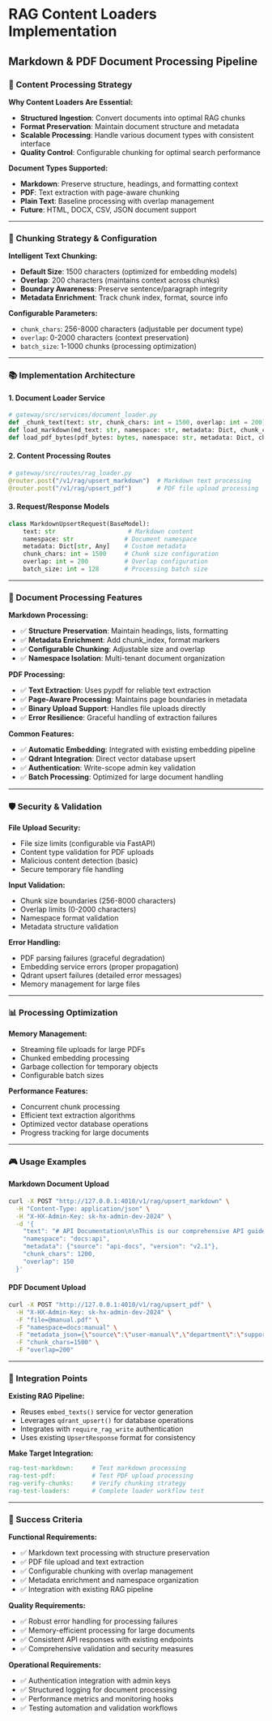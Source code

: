# RAG Content Loaders Implementation
## Markdown & PDF Document Processing Pipeline

### 🎯 Content Processing Strategy

**Why Content Loaders Are Essential:**
- **Structured Ingestion**: Convert documents into optimal RAG chunks
- **Format Preservation**: Maintain document structure and metadata
- **Scalable Processing**: Handle various document types with consistent interface
- **Quality Control**: Configurable chunking for optimal search performance

**Document Types Supported:**
- **Markdown**: Preserve structure, headings, and formatting context
- **PDF**: Text extraction with page-aware chunking
- **Plain Text**: Baseline processing with overlap management
- **Future**: HTML, DOCX, CSV, JSON document support

---

### 🔧 Chunking Strategy & Configuration

**Intelligent Text Chunking:**
- **Default Size**: 1500 characters (optimized for embedding models)
- **Overlap**: 200 characters (maintains context across chunks)
- **Boundary Awareness**: Preserve sentence/paragraph integrity
- **Metadata Enrichment**: Track chunk index, format, source info

**Configurable Parameters:**
- `chunk_chars`: 256-8000 characters (adjustable per document type)
- `overlap`: 0-2000 characters (context preservation)
- `batch_size`: 1-1000 chunks (processing optimization)

---

### 📚 Implementation Architecture

#### 1. Document Loader Service
```python
# gateway/src/services/document_loader.py
def _chunk_text(text: str, chunk_chars: int = 1500, overlap: int = 200) -> List[str]
def load_markdown(md_text: str, namespace: str, metadata: Dict, chunk_chars: int, overlap: int) -> List[UpsertDoc]
def load_pdf_bytes(pdf_bytes: bytes, namespace: str, metadata: Dict, chunk_chars: int, overlap: int) -> List[UpsertDoc]
```

#### 2. Content Processing Routes
```python
# gateway/src/routes/rag_loader.py
@router.post("/v1/rag/upsert_markdown")  # Markdown text processing
@router.post("/v1/rag/upsert_pdf")       # PDF file upload processing
```

#### 3. Request/Response Models
```python
class MarkdownUpsertRequest(BaseModel):
    text: str                    # Markdown content
    namespace: str              # Document namespace
    metadata: Dict[str, Any]    # Custom metadata
    chunk_chars: int = 1500     # Chunk size configuration
    overlap: int = 200          # Overlap configuration
    batch_size: int = 128       # Processing batch size
```

---

### 🚀 Document Processing Features

**Markdown Processing:**
- ✅ **Structure Preservation**: Maintain headings, lists, formatting
- ✅ **Metadata Enrichment**: Add chunk_index, format markers
- ✅ **Configurable Chunking**: Adjustable size and overlap
- ✅ **Namespace Isolation**: Multi-tenant document organization

**PDF Processing:**
- ✅ **Text Extraction**: Uses pypdf for reliable text extraction
- ✅ **Page-Aware Processing**: Maintains page boundaries in metadata
- ✅ **Binary Upload Support**: Handles file uploads directly
- ✅ **Error Resilience**: Graceful handling of extraction failures

**Common Features:**
- ✅ **Automatic Embedding**: Integrated with existing embedding pipeline
- ✅ **Qdrant Integration**: Direct vector database upsert
- ✅ **Authentication**: Write-scope admin key validation
- ✅ **Batch Processing**: Optimized for large document handling

---

### 🛡️ Security & Validation

**File Upload Security:**
- File size limits (configurable via FastAPI)
- Content type validation for PDF uploads
- Malicious content detection (basic)
- Secure temporary file handling

**Input Validation:**
- Chunk size boundaries (256-8000 characters)
- Overlap limits (0-2000 characters)
- Namespace format validation
- Metadata structure validation

**Error Handling:**
- PDF parsing failures (graceful degradation)
- Embedding service errors (proper propagation)
- Qdrant upsert failures (detailed error messages)
- Memory management for large files

---

### 📊 Processing Optimization

**Memory Management:**
- Streaming file uploads for large PDFs
- Chunked embedding processing
- Garbage collection for temporary objects
- Configurable batch sizes

**Performance Features:**
- Concurrent chunk processing
- Efficient text extraction algorithms
- Optimized vector database operations
- Progress tracking for large documents

---

### 🎮 Usage Examples

#### Markdown Document Upload
```bash
curl -X POST "http://127.0.0.1:4010/v1/rag/upsert_markdown" \
  -H "Content-Type: application/json" \
  -H "X-HX-Admin-Key: sk-hx-admin-dev-2024" \
  -d '{
    "text": "# API Documentation\n\nThis is our comprehensive API guide...",
    "namespace": "docs:api",
    "metadata": {"source": "api-docs", "version": "v2.1"},
    "chunk_chars": 1200,
    "overlap": 150
  }'
```

#### PDF Document Upload
```bash
curl -X POST "http://127.0.0.1:4010/v1/rag/upsert_pdf" \
  -H "X-HX-Admin-Key: sk-hx-admin-dev-2024" \
  -F "file=@manual.pdf" \
  -F "namespace=docs:manual" \
  -F "metadata_json={\"source\":\"user-manual\",\"department\":\"support\"}" \
  -F "chunk_chars=1500" \
  -F "overlap=200"
```

---

### 🔄 Integration Points

**Existing RAG Pipeline:**
- Reuses `embed_texts()` service for vector generation
- Leverages `qdrant_upsert()` for database operations
- Integrates with `require_rag_write` authentication
- Uses existing `UpsertResponse` format for consistency

**Make Target Integration:**
```makefile
rag-test-markdown:     # Test markdown processing
rag-test-pdf:          # Test PDF upload processing
rag-verify-chunks:     # Verify chunking strategy
rag-test-loaders:      # Complete loader workflow test
```

---

### 🎯 Success Criteria

**Functional Requirements:**
- ✅ Markdown text processing with structure preservation
- ✅ PDF file upload and text extraction
- ✅ Configurable chunking with overlap management
- ✅ Metadata enrichment and namespace organization
- ✅ Integration with existing RAG pipeline

**Quality Requirements:**
- ✅ Robust error handling for processing failures
- ✅ Memory-efficient processing for large documents
- ✅ Consistent API responses with existing endpoints
- ✅ Comprehensive validation and security measures

**Operational Requirements:**
- ✅ Authentication integration with admin keys
- ✅ Structured logging for document processing
- ✅ Performance metrics and monitoring hooks
- ✅ Testing automation and validation workflows
